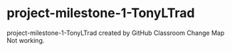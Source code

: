 # project-milestone-1-TonyLTrad
project-milestone-1-TonyLTrad created by GitHub Classroom
Change Map Not working.
